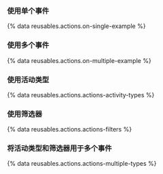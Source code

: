 ### 使用单个事件

{% data reusables.actions.on-single-example %}

### 使用多个事件

{% data reusables.actions.on-multiple-example %}

### 使用活动类型

{% data reusables.actions.actions-activity-types %}

### 使用筛选器

{% data reusables.actions.actions-filters %}

### 将活动类型和筛选器用于多个事件

{% data reusables.actions.actions-multiple-types %}
